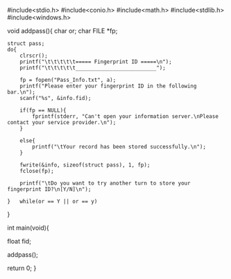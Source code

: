 #include<stdio.h>
#include<conio.h>
#include<math.h>
#include<stdlib.h>
#include<windows.h>

void addpass(){
    char or;
    char FILE *fp;

    struct pass;
    do{
        clrscr();
        printf("\t\t\t\t\t===== Fingerprint ID =====\n");
        printf("\t\t\t\t\t__________________________");

        fp = fopen("Pass_Info.txt", a);
        printf("Please enter your fingerprint ID in the following bar.\n");
        scanf("%s", &info.fid);

        if(fp == NULL){
            fprintf(stderr, "Can't open your information server.\nPlease contact your service provider.\n");
        }

        else{
            printf("\tYour record has been stored successfully.\n");
        }

        fwrite(&info, sizeof(struct pass), 1, fp);
        fclose(fp);

        printf("\tDo you want to try another turn to store your fingerprint ID?\n[Y/N]\n");

    }   while(or == Y || or == y)
}

int main(void){

float fid;

addpass();


return 0;
}
